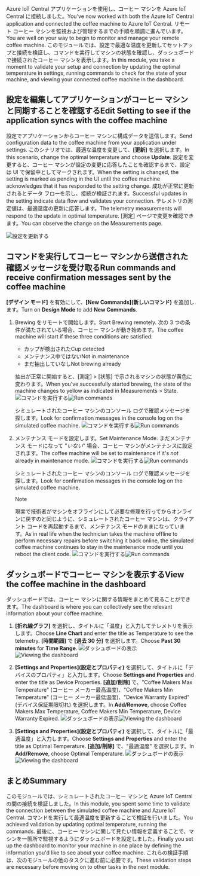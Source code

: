 <span data-ttu-id="ef9e9-101">Azure IoT Central アプリケーションを使用し、コーヒー マシンを Azure IoT Central に接続しました。</span><span class="sxs-lookup"><span data-stu-id="ef9e9-101">You’ve now worked with both the Azure IoT Central application and connected the coffee machine to Azure IoT Central.</span></span> <span data-ttu-id="ef9e9-102">リモート コーヒー マシンを監視および管理するまでの手順を順調に進んでいます。</span><span class="sxs-lookup"><span data-stu-id="ef9e9-102">You are well on your way to begin to monitor and manage your remote coffee machine.</span></span> <span data-ttu-id="ef9e9-103">このモジュールでは、設定で最適な温度を更新してセットアップと接続を検証し、コマンドを実行してマシンの状態を確認し、ダッシュボードで接続されたコーヒー マシンを表示します。</span><span class="sxs-lookup"><span data-stu-id="ef9e9-103">In this module, you take a moment to validate your setup and connection by updating the optimal temperature in settings, running commands to check for the state of your machine, and viewing your connected coffee machine in the dashboard.</span></span> 

## <a name="edit-setting-to-see-if-the-application-syncs-with-the-coffee-machine"></a><span data-ttu-id="ef9e9-104">設定を編集してアプリケーションがコーヒー マシンと同期することを確認する</span><span class="sxs-lookup"><span data-stu-id="ef9e9-104">Edit Setting to see if the application syncs with the coffee machine</span></span>

<span data-ttu-id="ef9e9-105">設定でアプリケーションからコーヒー マシンに構成データを送信します。</span><span class="sxs-lookup"><span data-stu-id="ef9e9-105">Send configuration data to the coffee machine from your application under settings.</span></span> <span data-ttu-id="ef9e9-106">このシナリオでは、最適な温度を変更して、**[更新]** を選択します。</span><span class="sxs-lookup"><span data-stu-id="ef9e9-106">In this scenario, change the optimal temperature and choose **Update**.</span></span> <span data-ttu-id="ef9e9-107">設定を変更すると、コーヒー マシンが設定の変更に応答したことを確認するまで、設定は UI で保留中としてマークされます。</span><span class="sxs-lookup"><span data-stu-id="ef9e9-107">When the setting is changed, the setting is marked as pending in the UI until the coffee machine acknowledges that it has responded to the setting change.</span></span> <span data-ttu-id="ef9e9-108">成功が正常に更新されるとデータ フローを示し、接続が検証されます。</span><span class="sxs-lookup"><span data-stu-id="ef9e9-108">Successful updates in the setting indicate data flow and validates your connection.</span></span> <span data-ttu-id="ef9e9-109">テレメトリの測定値は、最適温度の更新に応答します。</span><span class="sxs-lookup"><span data-stu-id="ef9e9-109">The telemetry measurements will respond to the update in optimal temperature.</span></span> <span data-ttu-id="ef9e9-110">[測定] ページで変更を確認できます。</span><span class="sxs-lookup"><span data-stu-id="ef9e9-110">You can observe the change on the Measurements page.</span></span> 

  ![設定を更新する](../images/3-settings-a.png)

## <a name="run-commands-and-receive-confirmation-messages-sent-by-the-coffee-machine"></a><span data-ttu-id="ef9e9-112">コマンドを実行してコーヒー マシンから送信された確認メッセージを受け取る</span><span class="sxs-lookup"><span data-stu-id="ef9e9-112">Run commands and receive confirmation messages sent by the coffee machine</span></span> 
<span data-ttu-id="ef9e9-113">**[デザイン モード]** を有効にして、**[New Commands]\(新しいコマンド\)** を追加します。</span><span class="sxs-lookup"><span data-stu-id="ef9e9-113">Turn on **Design Mode** to add **New Commands**.</span></span>

1. <span data-ttu-id="ef9e9-114">Brewing をリモートで開始します。</span><span class="sxs-lookup"><span data-stu-id="ef9e9-114">Start Brewing remotely.</span></span> <span data-ttu-id="ef9e9-115">次の 3 つの条件が満たされている場合、コーヒー マシンが動き始めます。</span><span class="sxs-lookup"><span data-stu-id="ef9e9-115">The coffee machine will start if these three conditions are satisfied:</span></span>
    - <span data-ttu-id="ef9e9-116">カップが検出された</span><span class="sxs-lookup"><span data-stu-id="ef9e9-116">Cup detected</span></span>
    - <span data-ttu-id="ef9e9-117">メンテナンス中ではない</span><span class="sxs-lookup"><span data-stu-id="ef9e9-117">Not in maintenance</span></span>
    - <span data-ttu-id="ef9e9-118">まだ抽出していなし</span><span class="sxs-lookup"><span data-stu-id="ef9e9-118">Not brewing already</span></span>

    <span data-ttu-id="ef9e9-119">抽出が正常に開始すると、[測定] > [状態] で示されるマシンの状態が黄色に変わります。</span><span class="sxs-lookup"><span data-stu-id="ef9e9-119">When you've successfully started brewing, the state of the machine changes to yellow as indicated in Measurements > State.</span></span> 
    <span data-ttu-id="ef9e9-120">![コマンドを実行する](../images/3-commands-b.png)</span><span class="sxs-lookup"><span data-stu-id="ef9e9-120">![Run commands](../images/3-commands-b.png)</span></span>

    <span data-ttu-id="ef9e9-121">シミュレートされたコーヒー マシンのコンソール ログで確認メッセージを探します。</span><span class="sxs-lookup"><span data-stu-id="ef9e9-121">Look for confirmation messages in the console log on the simulated coffee machine.</span></span> 
    <span data-ttu-id="ef9e9-122">![コマンドを実行する](../images/3-commands-brewing.png)</span><span class="sxs-lookup"><span data-stu-id="ef9e9-122">![Run commands](../images/3-commands-brewing.png)</span></span>

2. <span data-ttu-id="ef9e9-123">メンテナンス モードを設定します。</span><span class="sxs-lookup"><span data-stu-id="ef9e9-123">Set Maintenance Mode.</span></span> <span data-ttu-id="ef9e9-124">まだメンテナンス モードになって "*いない*" 場合、コーヒー マシンがメンテナンスに設定されます。</span><span class="sxs-lookup"><span data-stu-id="ef9e9-124">The coffee machine will be set to maintenance if it's *not* already in maintenance mode.</span></span>
    <span data-ttu-id="ef9e9-125">![コマンドを実行する](../images/3-commands-c.png)</span><span class="sxs-lookup"><span data-stu-id="ef9e9-125">![Run commands](../images/3-commands-c.png)</span></span>
    
    <span data-ttu-id="ef9e9-126">シミュレートされたコーヒー マシンのコンソール ログで確認メッセージを探します。</span><span class="sxs-lookup"><span data-stu-id="ef9e9-126">Look for confirmation messages in the console log on the simulated coffee machine.</span></span> 
    > [!NOTE]
    > <span data-ttu-id="ef9e9-127">現実で技術者がマシンをオフラインにして必要な修理を行ってからオンラインに戻すのと同じように、シミュレートされたコーヒー マシンは、クライアント コードを再起動するまで、メンテナンス モードのままになっています。</span><span class="sxs-lookup"><span data-stu-id="ef9e9-127">As in real life when the technician takes the machine offline to perform necessary repairs before switching it back online, the simulated coffee machine continues to stay in the maintenance mode until you reboot the client code.</span></span>
    <span data-ttu-id="ef9e9-128">![コマンドを実行する](../images/3-commands-maintenance.png)</span><span class="sxs-lookup"><span data-stu-id="ef9e9-128">![Run commands](../images/3-commands-maintenance.png)</span></span>

## <a name="view-the-coffee-machine-in-the-dashboard"></a><span data-ttu-id="ef9e9-129">ダッシュボードでコーヒー マシンを表示する</span><span class="sxs-lookup"><span data-stu-id="ef9e9-129">View the coffee machine in the dashboard</span></span>
<span data-ttu-id="ef9e9-130">ダッシュボードでは、コーヒー マシンに関する情報をまとめて見ることができます。</span><span class="sxs-lookup"><span data-stu-id="ef9e9-130">The dashboard is where you can collectively see the relevant information about your coffee machine.</span></span> 

1. <span data-ttu-id="ef9e9-131">**[折れ線グラフ]** を選択し、タイトルに「温度」と入力してテレメトリを表示します。</span><span class="sxs-lookup"><span data-stu-id="ef9e9-131">Choose **Line Chart** and enter the title as Temperature to see the telemetry.</span></span> <span data-ttu-id="ef9e9-132">**[時間範囲]** で **[過去 30 分]** を選択します。</span><span class="sxs-lookup"><span data-stu-id="ef9e9-132">Choose **Past 30 minutes** for **Time Range**.</span></span>
<span data-ttu-id="ef9e9-133">![ダッシュボードの表示](../images/3-dashboard-a.png)</span><span class="sxs-lookup"><span data-stu-id="ef9e9-133">![Viewing the dashboard](../images/3-dashboard-a.png)</span></span>

1. <span data-ttu-id="ef9e9-134">**[Settings and Properties]\(設定とプロパティ\)** を選択して、タイトルに「デバイスのプロパティ」と入力します。</span><span class="sxs-lookup"><span data-stu-id="ef9e9-134">Choose **Settings and Properties** and enter the title as Device Properties.</span></span> <span data-ttu-id="ef9e9-135">**[追加/削除]** で、"Coffee Makers Max Temperature" (コーヒー メーカー最高温度)、"Coffee Makers Min Temperature" (コーヒー メーカー最低温度)、"Device Warranty Expired" (デバイス保証期限切れ) を選択します。</span><span class="sxs-lookup"><span data-stu-id="ef9e9-135">In **Add/Remove**, choose Coffee Makers Max Temperature, Coffee Makers Min Temperature, Device Warranty Expired.</span></span> 
<span data-ttu-id="ef9e9-136">![ダッシュボードの表示](../images/3-dashboard-b.png)</span><span class="sxs-lookup"><span data-stu-id="ef9e9-136">![Viewing the dashboard](../images/3-dashboard-b.png)</span></span>

1. <span data-ttu-id="ef9e9-137">**[Settings and Properties]\(設定とプロパティ\)** を選択して、タイトルに「最適温度」と入力します。</span><span class="sxs-lookup"><span data-stu-id="ef9e9-137">Choose **Settings and Properties** and enter the title as Optimal Temperature.</span></span> <span data-ttu-id="ef9e9-138">**[追加/削除]** で、"最適温度" を選択します。</span><span class="sxs-lookup"><span data-stu-id="ef9e9-138">In **Add/Remove**, choose Optimal  Temperature.</span></span> 
<span data-ttu-id="ef9e9-139">![ダッシュボードの表示](../images/3-dashboard-c.png)</span><span class="sxs-lookup"><span data-stu-id="ef9e9-139">![Viewing the dashboard](../images/3-dashboard-c.png)</span></span>


## <a name="summary"></a><span data-ttu-id="ef9e9-140">まとめ</span><span class="sxs-lookup"><span data-stu-id="ef9e9-140">Summary</span></span>

<span data-ttu-id="ef9e9-141">このモジュールでは、シミュレートされたコーヒー マシンと Azure IoT Central の間の接続を検証しました。</span><span class="sxs-lookup"><span data-stu-id="ef9e9-141">In this module, you spent some time to validate the connection between the simulated coffee machine and Azure IoT Central.</span></span> <span data-ttu-id="ef9e9-142">コマンドを実行して最適温度を更新することで検証を行いました。</span><span class="sxs-lookup"><span data-stu-id="ef9e9-142">You achieved validation by updating optimal temperature, running the commands.</span></span> <span data-ttu-id="ef9e9-143">最後に、コーヒー マシンに関して見たい情報を定義することで、マシンを一箇所で監視するようにダッシュボードを設定しました。</span><span class="sxs-lookup"><span data-stu-id="ef9e9-143">Finally you set up the dashboard to monitor your machine in one place by defining the information you'd like to see about your coffee machine.</span></span> <span data-ttu-id="ef9e9-144">これらの検証手順は、次のモジュールの他のタスクに進む前に必要です。</span><span class="sxs-lookup"><span data-stu-id="ef9e9-144">These validation steps are necessary before moving on to other tasks in the next module.</span></span> 